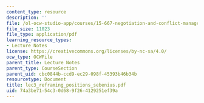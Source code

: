 ```yaml
---
content_type: resource
description: ''
file: /ol-ocw-studio-app/courses/15-667-negotiation-and-conflict-management-spring-2001/74a3be7154c30d689f264129251ef39a_lec3_reframing_positions_sebenius.pdf
file_size: 11023
file_type: application/pdf
learning_resource_types:
- Lecture Notes
license: https://creativecommons.org/licenses/by-nc-sa/4.0/
ocw_type: OCWFile
parent_title: Lecture Notes
parent_type: CourseSection
parent_uid: cbc0844b-ccd9-ec29-098f-45393b46b34b
resourcetype: Document
title: lec3_reframing_positions_sebenius.pdf
uid: 74a3be71-54c3-0d68-9f26-4129251ef39a
---
```

